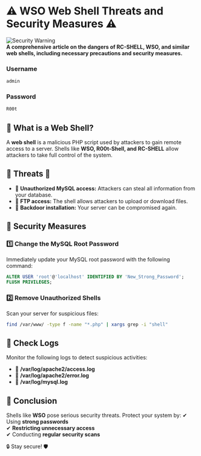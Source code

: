 # ⚠️ WSO Web Shell Threats and Security Measures ⚠️

![Security Warning](https://r00t-shell.com/wp-content/uploads/2025/03/RC-SHELL.png)  
**A comprehensive article on the dangers of RC-SHELL, WSO, and similar web shells, including necessary precautions and security measures.**


### Username
```bash
admin
```
### Password
```bash
R00t
```

## 📌 What is a Web Shell?

A **web shell** is a malicious PHP script used by attackers to gain remote access to a server. Shells like **WSO, R00t-Shell, and RC-SHELL** allow attackers to take full control of the system.

## 🚨 Threats 🚨

- 🔴 **Unauthorized MySQL access:** Attackers can steal all information from your database.
- 🔴 **FTP access:** The shell allows attackers to upload or download files.
- 🔴 **Backdoor installation:** Your server can be compromised again.

## 🔑 Security Measures

### 1️⃣ Change the MySQL Root Password

Immediately update your MySQL root password with the following command:

```sql
ALTER USER 'root'@'localhost' IDENTIFIED BY 'New_Strong_Password';
FLUSH PRIVILEGES;
```

### 2️⃣ Remove Unauthorized Shells

Scan your server for suspicious files:

```bash
find /var/www/ -type f -name "*.php" | xargs grep -i "shell"
```

## 📜 Check Logs

Monitor the following logs to detect suspicious activities:

- 📄 **/var/log/apache2/access.log**
- 📄 **/var/log/apache2/error.log**
- 📄 **/var/log/mysql.log**

## 📌 Conclusion

Shells like **WSO** pose serious security threats. Protect your system by:
✔ Using **strong passwords**  
✔ **Restricting unnecessary access**  
✔ Conducting **regular security scans**  

🔒 Stay secure! 🛡  
```
